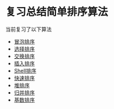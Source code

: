 复习总结简单排序算法
==
当前复习了以下算法

* [冒泡排序](./sort/BubbleSort.h)
* [选择排序](./sort/SelectSort.h)
* [交换排序](./sort/ExchangeSort.h)
* [插入排序](./sort/InsertSort.h)
* [Shell排序](./sort/ShellSort.h)
* [快速排序](./sort/QuikSort.h)
* [堆排序](./sort/HeapSort.h)
* [归并排序](./sort/MergeSort.h)
* [基数排序](./sort/RadixSort.h)
